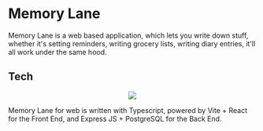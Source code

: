 # Memory Lane

Memory Lane is a web based application, which lets you 
write down stuff, whether it's setting reminders, writing grocery lists,
writing diary entries, it'll all work under the same hood.

## Tech
<p align="center">
  <a href="https://skillicons.dev">
    <img src="https://skillicons.dev/icons?i=vite,react,express,ts,postgres" />
  </a>
</p>
Memory Lane for web is written with Typescript, powered by Vite + React for the Front End,
and Express JS + PostgreSQL for the Back End. 
